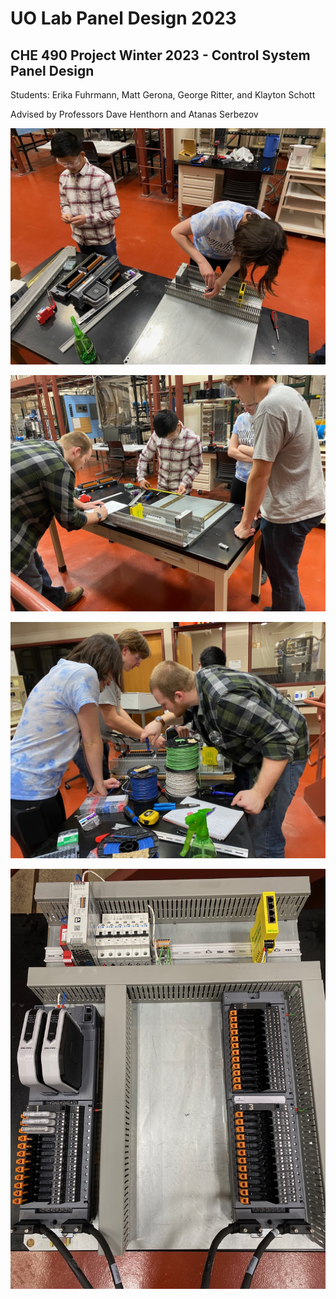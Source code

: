 # UO Lab Panel Design 2023

## CHE 490 Project Winter 2023 - Control System Panel Design

Students:  Erika Fuhrmann, Matt Gerona, George Ritter, and Klayton Schott

Advised by Professors Dave Henthorn and Atanas Serbezov


![1](https://raw.githubusercontent.com/henthornlab/enclosure2023/main/1.jpeg)

![2](https://raw.githubusercontent.com/henthornlab/enclosure2023/main/2.jpeg)

![3](https://raw.githubusercontent.com/henthornlab/enclosure2023/main/3.jpeg)

![4](https://raw.githubusercontent.com/henthornlab/enclosure2023/main/4.jpeg)


